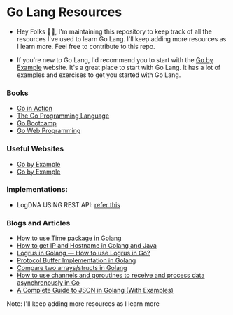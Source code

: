 # Go Lang Resources

- Hey Folks 🖐🏻, I'm maintaining this repository to keep track of all the resources I've used to learn Go Lang. I'll keep adding more resources as I learn more. Feel free to contribute to this repo.

- If you're new to Go Lang, I'd recommend you to start with the [Go by Example](https://gobyexample.com/) website. It's a great place to start with Go Lang. It has a lot of examples and exercises to get you started with Go Lang.

### Books

- [Go in Action](https://www.manning.com/books/go-in-action)
- [The Go Programming Language](https://www.amazon.com/Programming-Language-Addison-Wesley-Professional-Computing/dp/0134190440)
- [Go Bootcamp](https://www.amazon.com/Go-Bootcamp-Quick-Start-Programming/dp/1680500524)
- [Go Web Programming](https://www.amazon.com/Go-Web-Programming-Scott-McKinney/dp/1617291781)

### Useful Websites

- [Go by Example](https://gobyexample.com/)
- [Go by Example](https://gobyexample.com/)

### Implementations:

- LogDNA USING REST API: [refer this](./logdna/)

### Blogs and Articles

- [How to use Time package in Golang](https://codingyash.medium.com/how-to-use-time-package-in-golang-de71aa31a887)
- [How to get IP and Hostname in Golang and Java](https://codingyash.medium.com/how-to-get-ip-and-hostname-in-golang-and-java-71352c12cb33)
- [Logrus in Golang — How to use Logrus in Go?](https://codingyash.medium.com/logrus-in-golang-how-to-use-logrus-in-go-5f72f0c65202)
- [Protocol Buffer Implementation in Golang](https://codingyash.medium.com/protocol-buffer-implementation-in-golang-89345ca59192)
- [Compare two arrays/structs in Golang](https://codingyash.medium.com/compare-two-arrays-structs-in-go-42179db3862c)
- [How to use channels and goroutines to receive and process data asynchronously in Go](https://medium.com/@codingyash/how-to-use-channels-and-goroutines-to-receive-and-process-data-asynchronously-in-go-8f666c74e59d)
- [A Complete Guide to JSON in Golang (With Examples)](https://www.sohamkamani.com/golang/json/)

Note: I'll keep adding more resources as I learn more
